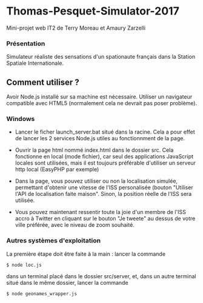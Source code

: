 # Thomas-Pesquet-Simulator-2017

Mini-projet web IT2 de Terry Moreau et Amaury Zarzelli

### Présentation

Simulateur réaliste des sensations d'un spationaute français dans la Station Spatiale Internationale.

## Comment utiliser ?

Avoir Node.js installé sur sa machine est nécessaire.
Utiliser un navigateur compatible avec HTML5 (normalement cela ne devrait pas poser problème).

### Windows

+ Lancer le ficher launch_server.bat situé dans la racine. Cela a pour effet de lancer les 2 services Node.js utiles au fonctionnment de la page.

+ Ouvrir la page html nommé index.html dans le dossier src. Cela fonctionne en local (mode fichier), car seul des applications JavaScript locales sont utilisées, mais il est toujours préférable d'utiliser un serveur http local (EasyPHP par exemple)

+ Dans la page, vous pouvez utiliser ou non la localisation simulée, permettant d'obtenir une vitesse de l'ISS personalisée (bouton "Utiliser l'API de localisation faite maison". Sinon, la position réelle de l'ISS sera utilisée.

+ Vous pouvez maintenant ressentir toute la joie d'un membre de l'ISS accro à Twitter en cliquant sur le bouton "Je tweete" au dessus de votre ville préférée, avec le niveau de zoom souhaité.

### Autres systèmes d'exploitation

La première étape doit être faite à la main : lancer la commande
```shell
$ node loc.js
```
dans un terminal placé dans le dossier src/server, et, dans un autre terminal situé dans le même dossier, lancer la commande
```shell
$ node geonames_wrapper.js
```
